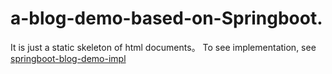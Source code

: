 # a-blog-demo-based-on-Springboot.
It is just a static skeleton of html documents。
To see implementation, see [springboot-blog-demo-impl](https://github.com/Blackmesa-Canteen/springboot-blog-demo-impl)
